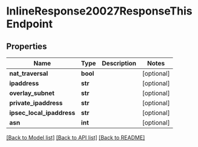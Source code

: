# InlineResponse20027ResponseThisEndpoint

## Properties
Name | Type | Description | Notes
------------ | ------------- | ------------- | -------------
**nat_traversal** | **bool** |  | [optional] 
**ipaddress** | **str** |  | [optional] 
**overlay_subnet** | **str** |  | [optional] 
**private_ipaddress** | **str** |  | [optional] 
**ipsec_local_ipaddress** | **str** |  | [optional] 
**asn** | **int** |  | [optional] 

[[Back to Model list]](../README.md#documentation-for-models) [[Back to API list]](../README.md#documentation-for-api-endpoints) [[Back to README]](../README.md)



